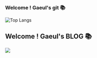 ### Welcome ! Gaeul's git 📚
![Top Langs](https://github-readme-stats.vercel.app/api/top-langs/?username=kgaeul&theme=dark)

## Welcome ! Gaeul's BLOG 📚
<a href="https://autumny.tistory.com/"><img src="https://img.shields.io/badge/Tech%20Blog-555263?style=flat&logoColor=white"></a>

